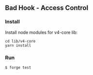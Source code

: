 ## Bad Hook - Access Control

### Install

Install node modules for v4-core lib:
```shell
cd lib/v4-core
yarn install
```


### Run

```shell
$ forge test
```
